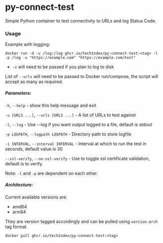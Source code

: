 # py-connect-test
Simple Python container to test connectivity to URLs and log Status Code.

### Usage

Example with logging:

```
docker run -d -v /log:/log ghcr.io/tech1ndex/py-connect-test:<tag> -l -p /log -u "https://example.com" "https://example.com/test"
```

- `-v` will need to be passed if you plan to log to disk

List of `--urls` will need to be passed to Docker run/compose, the script will accept as many as required.


##### Parameters:

  `-h`, `--help` - show this help message and exit

  `-u [URLS ...]`, `--urls [URLS ...]` - A list of URLs to test against

  `-l`, `--log` - Use --log if you want output logged to a file, default is stdout

  `-p LOGPATH`, `--logpath LOGPATH` - Directory path to store logfile

  `-i INTERVAL`, `--interval INTERVAL` - Interval at which to run the test in seconds, default value is 30

  `--ssl-verify`, `--no-ssl-verify` - Use to toggle ssl certificate validation, default is to verify.

  Note: `-l` and `-p` are dependent on each other. 

##### Architecture: 

Current available versions are:
  - amd64
  - arm64

They are version tagged accordingly and can be pulled using `version-arch` tag format.

```
docker pull ghcr.io/tech1ndex/py-connect-test:<tag>
```